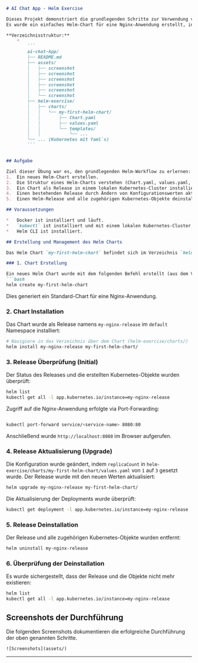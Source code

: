```markdown
# AI Chat App - Helm Exercise

Dieses Projekt demonstriert die grundlegenden Schritte zur Verwendung von Helm als Paketmanager für Kubernetes.
Es wurde ein einfaches Helm-Chart für eine Nginx-Anwendung erstellt, installiert, aktualisiert und deinstalliert.

**Verzeichnisstruktur:**
    *  
        ```
        ai-chat-App/
        ├── README.md
        ├── assets/
        │   ├── screenshot
        │   ├── screenshot
        │   ├── screenshot
        │   ├── screenshot
        │   ├── screenshot
        │   └── screenshot
        ├── helm-exercise/
        │   ├── charts/
        │   │   └── my-first-helm-chart/
        │   │       ├── Chart.yaml
        │   │       ├── values.yaml
        │   │       └── templates/
        │   │           └── ...
        └── ... (Kubernetes mit Yaml`s)
        ```


## Aufgabe

Ziel dieser Übung war es, den grundlegenden Helm-Workflow zu erlernen:
1.  Ein neues Helm-Chart erstellen.
2.  Die Struktur eines Helm-Charts verstehen (Chart.yaml, values.yaml, templates/).
3.  Ein Chart als Release in einem lokalen Kubernetes-Cluster installieren.
4.  Einen bestehenden Release durch Ändern von Konfigurationswerten aktualisieren.
5.  Einen Helm-Release und alle zugehörigen Kubernetes-Objekte deinstallieren.

## Voraussetzungen

*   Docker ist installiert und läuft.
*   `kubectl` ist installiert und mit einem lokalen Kubernetes-Cluster verbunden (z.B. Docker Desktop Kubernetes, Minikube, Kind).
*   Helm CLI ist installiert.

## Erstellung und Management des Helm Charts

Das Helm Chart `my-first-helm-chart` befindet sich im Verzeichnis `helm-exercise/charts/my-first-helm-chart/`.

### 1. Chart Erstellung

Ein neues Helm Chart wurde mit dem folgenden Befehl erstellt (aus dem Verzeichnis `helm-exercise/charts/`):
```bash
helm create my-first-helm-chart
```
Dies generiert ein Standard-Chart für eine Nginx-Anwendung.

### 2. Chart Installation

Das Chart wurde als Release namens `my-nginx-release` im `default` Namespace installiert:
```bash
# Navigiere in das Verzeichnis über dem Chart (helm-exercise/charts/)
helm install my-nginx-release my-first-helm-chart/
```

### 3. Release Überprüfung (Initial)

Der Status des Releases und die erstellten Kubernetes-Objekte wurden überprüft:
```bash
helm list
kubectl get all -l app.kubernetes.io/instance=my-nginx-release
```
Zugriff auf die Nginx-Anwendung erfolgte via Port-Forwarding:
```bash

kubectl port-forward service/<service-name> 8080:80
```
Anschließend wurde `http://localhost:8080` im Browser aufgerufen.

### 4. Release Aktualisierung (Upgrade)

Die Konfiguration wurde geändert, indem `replicaCount` in `helm-exercise/charts/my-first-helm-chart/values.yaml` von `1` auf `3` gesetzt wurde.
Der Release wurde mit den neuen Werten aktualisiert:
```bash
helm upgrade my-nginx-release my-first-helm-chart/
```
Die Aktualisierung der Deployments wurde überprüft:
```bash
kubectl get deployment -l app.kubernetes.io/instance=my-nginx-release
```

### 5. Release Deinstallation

Der Release und alle zugehörigen Kubernetes-Objekte wurden entfernt:
```bash
helm uninstall my-nginx-release
```

### 6. Überprüfung der Deinstallation

Es wurde sichergestellt, dass der Release und die Objekte nicht mehr existieren:
```bash
helm list
kubectl get all -l app.kubernetes.io/instance=my-nginx-release
```

## Screenshots der Durchführung

Die folgenden Screenshots dokumentieren die erfolgreiche Durchführung der oben genannten Schritte.


    ![Screenshots](assets/)


---

```

